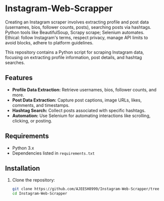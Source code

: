 # Instagram-Web-Scrapper
Creating an Instagram scraper involves extracting profile and post data (usernames, bios, follower counts, posts), searching posts via hashtags. Python tools like BeautifulSoup, Scrapy scrape; Selenium automates. Ethical: follow Instagram's terms, respect privacy, manage API limits to avoid blocks, adhere to platform guidelines.


This repository contains a Python script for scraping Instagram data, focusing on extracting profile information, post details, and hashtag searches.

## Features

- **Profile Data Extraction:** Retrieve usernames, bios, follower counts, and more.
- **Post Data Extraction:** Capture post captions, image URLs, likes, comments, and timestamps.
- **Hashtag Search:** Collect posts associated with specific hashtags.
- **Automation:** Use Selenium for automating interactions like scrolling, clicking, or posting.

## Requirements

- Python 3.x
- Dependencies listed in `requirements.txt`

## Installation

1. Clone the repository:

   ```bash
   git clone https://github.com/AJEESH8999/Instagram-Web-Scrapper/tree/main
   cd Instagram-Web-Scrapper
